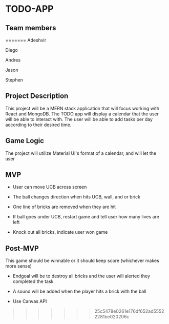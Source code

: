 # TODO-APP


## Team members
=======
Adeshvir

Diego

Andres

Jason

Stephen

## Project Description 

This project will be a MERN stack application that will focus working with React and MongoDB. The TODO app will display a calendar that the user will be able to interact with. The user will be able to add tasks per day according to their desired time. 

## Game Logic

The project will utilize Material UI's format of a calendar, and will let the user



## MVP
- User can move UCB across screen

- The ball changes direction when hits UCB, wall, and or brick

- One line of bricks are removed when they are hit 

- If ball goes under UCB, restart game and tell user how many lives are left

- Knock out all bricks, indicate user won game


## Post-MVP

This game should be winnable or it should keep score (whichever makes more sense)

- Endgoal will be to destroy all bricks and the user will alerted they completed the task

- A sound will be added when the player hits a brick with the ball

- Use Canvas API
>>>>>>> 25c5478e0261e176df652ad55522281be020206c
